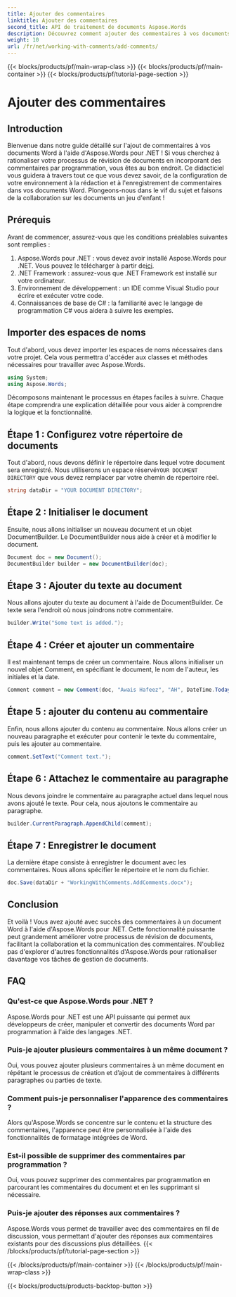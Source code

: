 ```yaml
---
title: Ajouter des commentaires
linktitle: Ajouter des commentaires
second_title: API de traitement de documents Aspose.Words
description: Découvrez comment ajouter des commentaires à vos documents Word à l'aide d'Aspose.Words pour .NET grâce à notre guide. Améliorez votre processus de collaboration sur documents sans effort.
weight: 10
url: /fr/net/working-with-comments/add-comments/
---
```


{{< blocks/products/pf/main-wrap-class >}}
{{< blocks/products/pf/main-container >}}
{{< blocks/products/pf/tutorial-page-section >}}

# Ajouter des commentaires

## Introduction

Bienvenue dans notre guide détaillé sur l'ajout de commentaires à vos documents Word à l'aide d'Aspose.Words pour .NET ! Si vous cherchez à rationaliser votre processus de révision de documents en incorporant des commentaires par programmation, vous êtes au bon endroit. Ce didacticiel vous guidera à travers tout ce que vous devez savoir, de la configuration de votre environnement à la rédaction et à l'enregistrement de commentaires dans vos documents Word. Plongeons-nous dans le vif du sujet et faisons de la collaboration sur les documents un jeu d'enfant !

## Prérequis

Avant de commencer, assurez-vous que les conditions préalables suivantes sont remplies :

1. Aspose.Words pour .NET : vous devez avoir installé Aspose.Words pour .NET. Vous pouvez le télécharger à partir de[ici](https://releases.aspose.com/words/net/).
2. .NET Framework : assurez-vous que .NET Framework est installé sur votre ordinateur.
3. Environnement de développement : un IDE comme Visual Studio pour écrire et exécuter votre code.
4. Connaissances de base de C# : la familiarité avec le langage de programmation C# vous aidera à suivre les exemples.

## Importer des espaces de noms

Tout d'abord, vous devez importer les espaces de noms nécessaires dans votre projet. Cela vous permettra d'accéder aux classes et méthodes nécessaires pour travailler avec Aspose.Words.

```csharp
using System;
using Aspose.Words;
```

Décomposons maintenant le processus en étapes faciles à suivre. Chaque étape comprendra une explication détaillée pour vous aider à comprendre la logique et la fonctionnalité.

## Étape 1 : Configurez votre répertoire de documents

 Tout d'abord, nous devons définir le répertoire dans lequel votre document sera enregistré. Nous utiliserons un espace réservé`YOUR DOCUMENT DIRECTORY` que vous devez remplacer par votre chemin de répertoire réel.

```csharp
string dataDir = "YOUR DOCUMENT DIRECTORY";
```

## Étape 2 : Initialiser le document

Ensuite, nous allons initialiser un nouveau document et un objet DocumentBuilder. Le DocumentBuilder nous aide à créer et à modifier le document.

```csharp
Document doc = new Document();
DocumentBuilder builder = new DocumentBuilder(doc);
```

## Étape 3 : Ajouter du texte au document

Nous allons ajouter du texte au document à l'aide de DocumentBuilder. Ce texte sera l'endroit où nous joindrons notre commentaire.

```csharp
builder.Write("Some text is added.");
```

## Étape 4 : Créer et ajouter un commentaire

Il est maintenant temps de créer un commentaire. Nous allons initialiser un nouvel objet Comment, en spécifiant le document, le nom de l'auteur, les initiales et la date.

```csharp
Comment comment = new Comment(doc, "Awais Hafeez", "AH", DateTime.Today);
```

## Étape 5 : ajouter du contenu au commentaire

Enfin, nous allons ajouter du contenu au commentaire. Nous allons créer un nouveau paragraphe et exécuter pour contenir le texte du commentaire, puis les ajouter au commentaire.

```csharp
comment.SetText("Comment text.");
```

## Étape 6 : Attachez le commentaire au paragraphe

Nous devons joindre le commentaire au paragraphe actuel dans lequel nous avons ajouté le texte. Pour cela, nous ajoutons le commentaire au paragraphe.

```csharp
builder.CurrentParagraph.AppendChild(comment);
```

## Étape 7 : Enregistrer le document

La dernière étape consiste à enregistrer le document avec les commentaires. Nous allons spécifier le répertoire et le nom du fichier.

```csharp
doc.Save(dataDir + "WorkingWithComments.AddComments.docx");
```

## Conclusion

Et voilà ! Vous avez ajouté avec succès des commentaires à un document Word à l'aide d'Aspose.Words pour .NET. Cette fonctionnalité puissante peut grandement améliorer votre processus de révision de documents, facilitant la collaboration et la communication des commentaires. N'oubliez pas d'explorer d'autres fonctionnalités d'Aspose.Words pour rationaliser davantage vos tâches de gestion de documents.

## FAQ

### Qu'est-ce que Aspose.Words pour .NET ?

Aspose.Words pour .NET est une API puissante qui permet aux développeurs de créer, manipuler et convertir des documents Word par programmation à l'aide des langages .NET.

### Puis-je ajouter plusieurs commentaires à un même document ?

Oui, vous pouvez ajouter plusieurs commentaires à un même document en répétant le processus de création et d’ajout de commentaires à différents paragraphes ou parties de texte.

### Comment puis-je personnaliser l'apparence des commentaires ?

Alors qu'Aspose.Words se concentre sur le contenu et la structure des commentaires, l'apparence peut être personnalisée à l'aide des fonctionnalités de formatage intégrées de Word.

### Est-il possible de supprimer des commentaires par programmation ?

Oui, vous pouvez supprimer des commentaires par programmation en parcourant les commentaires du document et en les supprimant si nécessaire.

### Puis-je ajouter des réponses aux commentaires ?

Aspose.Words vous permet de travailler avec des commentaires en fil de discussion, vous permettant d'ajouter des réponses aux commentaires existants pour des discussions plus détaillées.
{{< /blocks/products/pf/tutorial-page-section >}}

{{< /blocks/products/pf/main-container >}}
{{< /blocks/products/pf/main-wrap-class >}}

{{< blocks/products/products-backtop-button >}}
